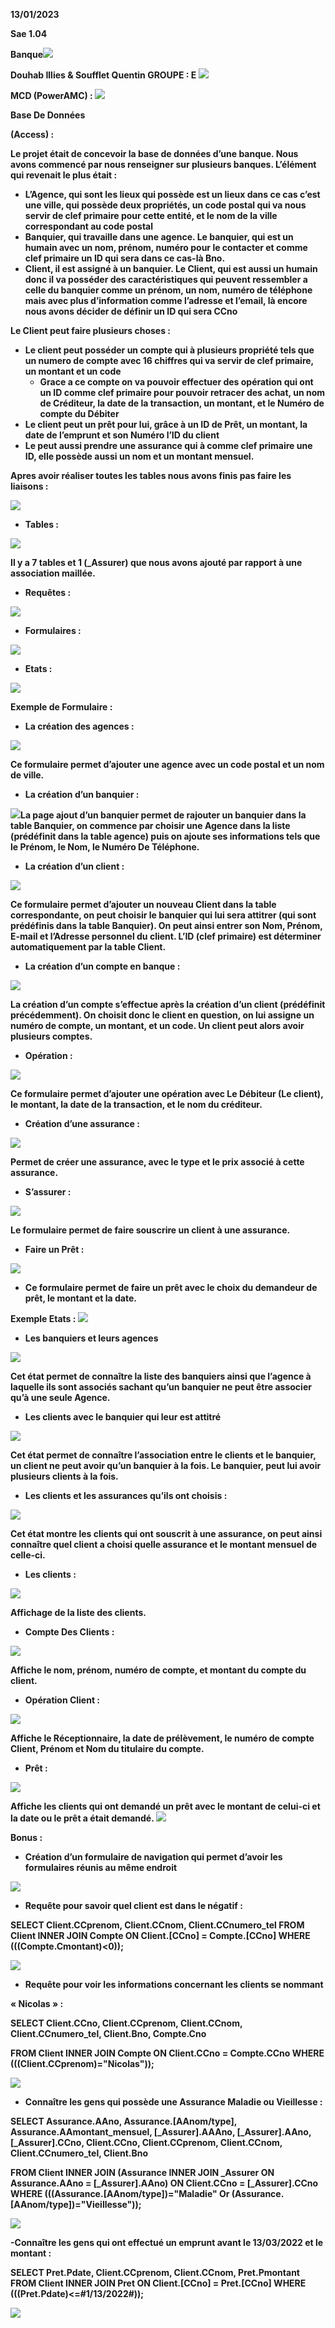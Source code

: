 ﻿**13/01/2023** 

**Sae 1.04** 

**Banque![](img/Aspose.Words.98aca53c-d4c4-43d2-97df-b64b3eca2065.001.png)**

**Douhab Illies & Soufflet Quentin   GROUPE : E ![](img\Aspose.Words.98aca53c-d4c4-43d2-97df-b64b3eca2065.002.png)**

**MCD (PowerAMC) : ![](img/Aspose.Words.98aca53c-d4c4-43d2-97df-b64b3eca2065.003.png)**

**Base De Données**  

**(Access) :** 

**Le projet était de concevoir la base de données d’une banque. Nous avons commencé par nous renseigner sur plusieurs banques. L’élément qui revenait le plus était :**  

- **L’Agence, qui sont les lieux qui possède est un lieux dans ce cas c’est une ville, qui possède deux propriétés, un code postal qui va nous servir de clef primaire pour cette entité, et le nom de la ville correspondant au code postal** 
- **Banquier, qui travaille dans une agence. Le banquier, qui est un humain avec un nom, prénom, numéro pour le contacter et comme clef primaire un ID qui sera dans ce cas-là Bno.**  
- **Client, il est assigné à un banquier. Le Client, qui est aussi un humain donc il va posséder des caractéristiques qui peuvent ressembler a celle du banquier comme un prénom, un nom, numéro de téléphone mais avec plus d’information comme l’adresse et l’email, là encore nous avons décider de définir un ID qui sera CCno** 

**Le Client peut faire plusieurs choses :** 

- **Le client peut posséder  un compte qui à plusieurs propriété tels que un numero de compte avec 16 chiffres qui va servir de clef primaire, un montant et un code** 
  - **Grace a ce compte on va pouvoir effectuer des opération qui ont un ID comme clef primaire pour pouvoir retracer des achat, un nom de Créditeur, la date de la transaction, un montant, et le Numéro de compte du Débiter**  
- **Le client peut un prêt pour lui, grâce à un ID de Prêt, un montant, la date de l’emprunt et son Numéro l’ID du client**  
- **Le peut aussi prendre une assurance qui à  comme clef primaire une ID, elle possède aussi un nom et un montant mensuel.** 

**Apres avoir réaliser toutes les tables nous avons finis pas faire les liaisons :**

**![](img\Aspose.Words.98aca53c-d4c4-43d2-97df-b64b3eca2065.004.png)**

- **Tables :** 

![](img\Aspose.Words.98aca53c-d4c4-43d2-97df-b64b3eca2065.005.png)

**Il y a 7 tables et 1 (\_Assurer) que nous avons ajouté par rapport à une association maillée.** 

- **Requêtes :**  

![](img\Aspose.Words.98aca53c-d4c4-43d2-97df-b64b3eca2065.006.png)

- **Formulaires :**  

![](img\Aspose.Words.98aca53c-d4c4-43d2-97df-b64b3eca2065.007.png)

- **Etats :**  

![](img\Aspose.Words.98aca53c-d4c4-43d2-97df-b64b3eca2065.008.png)

**Exemple de Formulaire :**  

- **La création des agences :**  

![](img\Aspose.Words.98aca53c-d4c4-43d2-97df-b64b3eca2065.009.png)

**Ce formulaire permet d’ajouter une agence avec un code postal et un nom de ville.** 

- **La création d’un banquier :** 

![](img\Aspose.Words.98aca53c-d4c4-43d2-97df-b64b3eca2065.010.jpeg)**La page ajout d’un banquier permet de rajouter un banquier dans la table Banquier, on commence par choisir une Agence dans la liste (prédéfinit dans la table agence) puis on ajoute ses informations tels que le Prénom, le Nom, le Numéro De Téléphone.** 

- **La création d’un client :** 

![](img\Aspose.Words.98aca53c-d4c4-43d2-97df-b64b3eca2065.011.jpeg)

**Ce formulaire permet d’ajouter un nouveau Client dans la table correspondante, on peut choisir le banquier qui lui sera attitrer (qui sont prédéfinis dans la table Banquier). On peut ainsi entrer son Nom, Prénom, E-mail et l’Adresse personnel du client. L’ID (clef primaire) est déterminer automatiquement par la table Client.** 

- **La création d’un compte en banque :** 

![](img\Aspose.Words.98aca53c-d4c4-43d2-97df-b64b3eca2065.012.jpeg)

**La création d’un compte s’effectue après la création d’un client (prédéfinit précédemment). On choisit donc le client en question, on lui assigne un numéro de compte, un montant, et un code. Un client peut alors avoir plusieurs comptes.** 

- **Opération :**  

![](img\Aspose.Words.98aca53c-d4c4-43d2-97df-b64b3eca2065.013.jpeg)

**Ce formulaire permet d’ajouter une opération avec Le Débiteur (Le client), le montant, la date de la transaction, et le nom du créditeur.**  

- **Création d’une assurance :**  

![](img\Aspose.Words.98aca53c-d4c4-43d2-97df-b64b3eca2065.014.png)

**Permet de créer une assurance, avec le type et le prix associé à cette assurance.** 

- **S’assurer :**  

![](img\Aspose.Words.98aca53c-d4c4-43d2-97df-b64b3eca2065.015.jpeg)

**Le formulaire permet de faire souscrire un client à une assurance.** 

- **Faire un Prêt :**  

![](img\Aspose.Words.98aca53c-d4c4-43d2-97df-b64b3eca2065.016.jpeg)

- **Ce formulaire permet de faire un prêt avec le choix du demandeur de prêt, le montant et la date.** 

**Exemple Etats : ![](img\Aspose.Words.98aca53c-d4c4-43d2-97df-b64b3eca2065.017.png)**

- **Les banquiers et leurs agences** 

![](img\Aspose.Words.98aca53c-d4c4-43d2-97df-b64b3eca2065.018.jpeg)

**Cet état permet de connaître la liste des banquiers ainsi que l’agence à laquelle ils sont associés sachant qu’un banquier ne peut être associer qu’à une seule Agence.** 

- **Les clients avec le banquier qui leur est attitré** 

![](img\Aspose.Words.98aca53c-d4c4-43d2-97df-b64b3eca2065.019.jpeg)

**Cet état permet de connaître l’association entre le clients et le banquier, un client ne peut avoir qu’un banquier à la fois. Le banquier, peut lui avoir plusieurs clients à la fois.** 

- **Les clients et les assurances qu’ils ont choisis :**  

![](img\Aspose.Words.98aca53c-d4c4-43d2-97df-b64b3eca2065.020.png)

**Cet état montre les clients qui ont souscrit à une assurance, on peut ainsi connaître quel client a choisi quelle assurance et le montant mensuel de celle-ci.** 

- **Les clients :** 

![](img\Aspose.Words.98aca53c-d4c4-43d2-97df-b64b3eca2065.021.jpeg)

**Affichage de la liste des clients.** 

- **Compte Des Clients :**  

![](img\Aspose.Words.98aca53c-d4c4-43d2-97df-b64b3eca2065.022.jpeg)

**Affiche le nom, prénom, numéro de compte, et montant du compte du client.** 

- **Opération Client :**  

![](img\Aspose.Words.98aca53c-d4c4-43d2-97df-b64b3eca2065.023.jpeg)

**Affiche le Réceptionnaire, la date de prélèvement, le numéro de compte Client, Prénom et Nom du titulaire du compte.** 

- **Prêt :** 

![](img\Aspose.Words.98aca53c-d4c4-43d2-97df-b64b3eca2065.024.jpeg)

**Affiche les clients qui ont demandé un prêt avec le montant de celui-ci et la date ou le prêt a était demandé. ![](img\Aspose.Words.98aca53c-d4c4-43d2-97df-b64b3eca2065.025.png)**

**Bonus :** 

- **Création d’un formulaire de navigation qui permet d’avoir les formulaires réunis au même endroit**  

![](img\Aspose.Words.98aca53c-d4c4-43d2-97df-b64b3eca2065.026.png)

- **Requête pour savoir quel client est dans le négatif :**  

**SELECT Client.CCprenom, Client.CCnom, Client.CCnumero\_tel FROM Client INNER JOIN Compte ON Client.[CCno] = Compte.[CCno] WHERE (((Compte.Cmontant)<0));** 

![](img\Aspose.Words.98aca53c-d4c4-43d2-97df-b64b3eca2065.027.png)

- **Requête pour voir les informations concernant les clients se nommant** 

**« Nicolas » :**  

**SELECT Client.CCno, Client.CCprenom, Client.CCnom, Client.CCnumero\_tel, Client.Bno, Compte.Cno** 

**FROM Client INNER JOIN Compte ON Client.CCno = Compte.CCno WHERE (((Client.CCprenom)="Nicolas"));** 

![](img\Aspose.Words.98aca53c-d4c4-43d2-97df-b64b3eca2065.028.jpeg)

- **Connaître les gens qui possède une Assurance Maladie ou Vieillesse :** 

**SELECT Assurance.AAno, Assurance.[AAnom/type], Assurance.AAmontant\_mensuel, [\_Assurer].AAAno, [\_Assurer].AAno, [\_Assurer].CCno, Client.CCno, Client.CCprenom, Client.CCnom, Client.CCnumero\_tel, Client.Bno** 

**FROM Client INNER JOIN (Assurance INNER JOIN \_Assurer ON Assurance.AAno = [\_Assurer].AAno) ON Client.CCno = [\_Assurer].CCno WHERE (((Assurance.[AAnom/type])="Maladie" Or (Assurance.[AAnom/type])="Vieillesse"));** 

![](img\Aspose.Words.98aca53c-d4c4-43d2-97df-b64b3eca2065.029.jpeg)

**-Connaître les gens qui ont effectué un emprunt avant le 13/03/2022 et le montant :** 

**SELECT Pret.Pdate, Client.CCprenom, Client.CCnom, Pret.Pmontant FROM Client INNER JOIN Pret ON Client.[CCno] = Pret.[CCno] WHERE (((Pret.Pdate)<=#1/13/2022#));** 

![](img\Aspose.Words.98aca53c-d4c4-43d2-97df-b64b3eca2065.030.jpeg)
